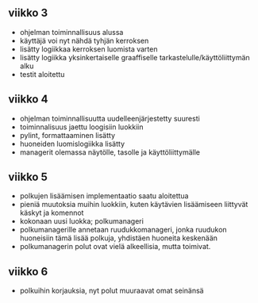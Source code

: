 ## viikko 3

- ohjelman toiminnallisuus alussa
- käyttäjä voi nyt nähdä tyhjän kerroksen
- lisätty logiikkaa kerroksen luomista varten
- lisätty logiikka yksinkertaiselle graaffiselle tarkastelulle/käyttöliittymän alku
- testit aloitettu

## viikko 4
- ohjelman toiminnallisuutta uudelleenjärjestetty suuresti
- toiminnalisuus jaettu loogisiin luokkiin
- pylint, formattaaminen lisätty
- huoneiden luomislogiikka lisätty
- managerit olemassa näytölle, tasolle ja käyttöliittymälle

## viikko 5
- polkujen lisäämisen implementaatio saatu aloitettua
- pieniä muutoksia muihin luokkiin, kuten käytävien lisäämiseen liittyvät käskyt ja komennot
- kokonaan uusi luokka; polkumanageri
- polkumanagerille annetaan ruudukkomanageri, jonka ruudukon huoneisiin tämä lisää polkuja, yhdistäen huoneita keskenään
- polkumanagerin polut ovat vielä alkeellisia, mutta toimivat.

## viikko 6
- polkuihin korjauksia, nyt polut muuraavat omat seinänsä